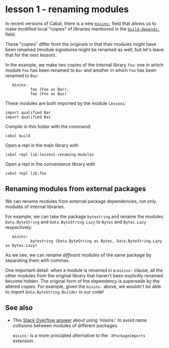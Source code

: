 # lesson 1 - renaming modules

In recent versions of Cabal, there is a new
[`mixins:`](https://cabal.readthedocs.io/en/3.4/cabal-package.html#pkg-field-mixins)
field that allows us to make modified local "copies" of libraries mentioned in
the
[`build-depends:`](https://cabal.readthedocs.io/en/3.4/cabal-package.html#pkg-field-build-depends)
field.

These "copies" differ from the originals in that their modules might have been
renamed (module signatures might be renamed as well, but let's leave
that for the next lesson).

In the example, we make two copies of the internal library `foo`: one in which
module `Foo` has been renamed to `Bar` and another in which `Foo` has been
renamed to `Baz`:

```
   mixins:
           foo (Foo as Bar),
           foo (Foo as Baz)
```

These modules are both imported by the module `Lesson1`:

```
import qualified Bar
import qualified Baz
```

Compile in this folder with the command:

```
cabal build
```
Open a repl in the main library with

```
cabal repl lib:lesson1-renaming-modules
```
Open a repl in the convenience library with

```
cabal repl lib:foo
```

## Renaming modules from external packages

We can rename modules from external package dependencies, not only modules of
internal libraries.

For example, we can take the package `bytestring` and rename the modules
`Data.ByteString` and `Data.ByteString.Lazy` to `Bytes` and `Bytes.Lazy`
respectively:

```
   mixins:
           bytestring (Data.ByteString as Bytes, Data.ByteString.Lazy as Bytes.Lazy)
```

As we see, we can rename *different* modules of the same package by separating
them with commas. 

One important detail: when a module is renamed in a `mixins:` clause, all the
other modules from the original library that haven't been explicitly renamed become
hidden. The original form of the dependency is supersede by the altered copies.
For example, given the `mixins:` above, we wouldn't be able to import
`Data.ByteString.Builder` in our code!

## See also

- This [Stack Overflow
  answer](https://stackoverflow.com/questions/47110907/what-should-i-do-if-two-modules-share-the-same-name/47111418#47111418)
  about using 'mixins:' to avoid name collisions between modules of different
  packages.

  `mixins:` is a more principled alternative to the `-XPackageImports` extension.

